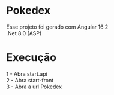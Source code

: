 # Pokedex

Esse projeto foi gerado com Angular 16.2
<br>
.Net 8.0 (ASP)


# Execução

1 - Abra start.api
<br>
2 - Abra start-front
<br>
3 - Abra a url Pokedex
